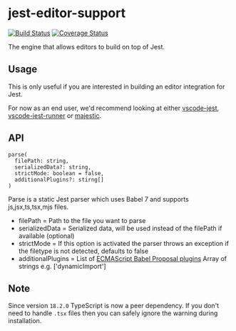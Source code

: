 # jest-editor-support

[![Build Status](https://travis-ci.com/jest-community/jest-editor-support.svg?branch=master)](https://travis-ci.com/jest-community/jest-editor-support) 
[![Coverage Status](https://coveralls.io/repos/github/jest-community/jest-editor-support/badge.svg?branch=master)](https://coveralls.io/github/jest-community/jest-editor-support?branch=master)


The engine that allows editors to build on top of Jest.

## Usage

This is only useful if you are interested in building an editor integration for Jest.

For now as an end user, we'd recommend looking at either [vscode-jest](https://github.com/jest-community/vscode-jest/), [vscode-jest-runner](https://github.com/firsttris/vscode-jest-runner) or [majestic](https://github.com/Raathigesh/majestic/).

## API
```
parse(   
  filePath: string,   
  serializedData?: string,   
  strictMode: boolean = false,   
  additionalPlugins?: stirng[]   
)
```
Parse is a static Jest parser which uses Babel 7 and supports js,jsx,ts,tsx,mjs files.   

- filePath = Path to the file you want to parse
- serializedData = Serialized data, will be used instead of the filePath if available (optional)
- strictMode = If this option is activated the parser throws an exception if the filetype is not detected, defaults to false
- additionalPlugins = List of [ECMAScript Babel Proposal plugins](https://babeljs.io/docs/en/babel-parser#ecmascript-proposals-https-githubcom-babel-proposals) Array of strings e.g. ['dynamicImport']

## Note

Since version `18.2.0` TypeScript is now a peer dependency. If you don't need to handle `.tsx` files then you can safely ignore the warning during installation.
